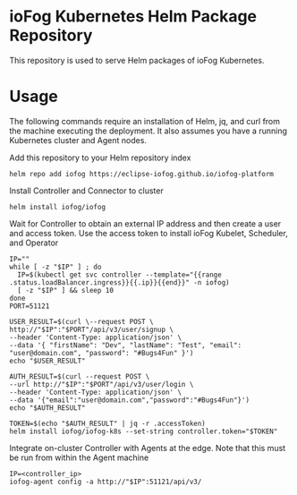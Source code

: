 # ioFog Kubernetes Helm Package Repository

This repository is used to serve Helm packages of ioFog Kubernetes.

# Usage

The following commands require an installation of Helm, jq, and curl from the machine executing the deployment. It also assumes you have a running Kubernetes cluster and Agent nodes.

Add this repository to your Helm repository index
```
helm repo add iofog https://eclipse-iofog.github.io/iofog-platform
```
Install Controller and Connector to cluster
```
helm install iofog/iofog
```
Wait for Controller to obtain an external IP address and then create a user and access token. Use the access token to install ioFog Kubelet, Scheduler, and Operator
```
IP=""
while [ -z "$IP" ] ; do
  IP=$(kubectl get svc controller --template="{{range .status.loadBalancer.ingress}}{{.ip}}{{end}}" -n iofog)
  [ -z "$IP" ] && sleep 10
done
PORT=51121

USER_RESULT=$(curl \--request POST \
http://"$IP":"$PORT"/api/v3/user/signup \
--header 'Content-Type: application/json' \
--data '{ "firstName": "Dev", "lastName": "Test", "email": "user@domain.com", "password": "#Bugs4Fun" }')
echo "$USER_RESULT"

AUTH_RESULT=$(curl --request POST \
--url http://"$IP":"$PORT"/api/v3/user/login \
--header 'Content-Type: application/json' \
--data '{"email":"user@domain.com","password":"#Bugs4Fun"}')
echo "$AUTH_RESULT"

TOKEN=$(echo "$AUTH_RESULT" | jq -r .accessToken)
helm install iofog/iofog-k8s --set-string controller.token="$TOKEN"
```
Integrate on-cluster Controller with Agents at the edge. Note that this must be run from within the Agent machine
```
IP=<controller_ip>
iofog-agent config -a http://"$IP":51121/api/v3/
```
